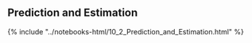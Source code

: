 Prediction and Estimation
------

{% include "../notebooks-html/10_2_Prediction_and_Estimation.html" %}
